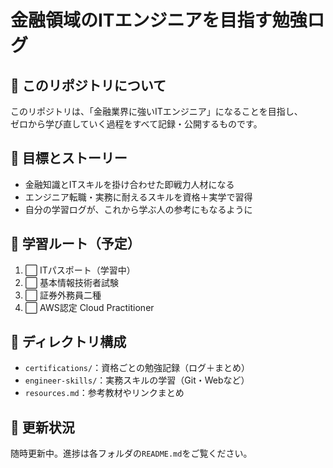 # 金融領域のITエンジニアを目指す勉強ログ

## 🔰 このリポジトリについて

このリポジトリは、「金融業界に強いITエンジニア」になることを目指し、  
ゼロから学び直していく過程をすべて記録・公開するものです。

## 🎯 目標とストーリー

- 金融知識とITスキルを掛け合わせた即戦力人材になる
- エンジニア転職・実務に耐えるスキルを資格＋実学で習得
- 自分の学習ログが、これから学ぶ人の参考にもなるように

## 📝 学習ルート（予定）

1. ⬜  ITパスポート（学習中）
2. ⬜ 基本情報技術者試験
3. ⬜ 証券外務員二種
4. ⬜ AWS認定 Cloud Practitioner

## 📂 ディレクトリ構成

- `certifications/`：資格ごとの勉強記録（ログ＋まとめ）
- `engineer-skills/`：実務スキルの学習（Git・Webなど）
- `resources.md`：参考教材やリンクまとめ

## 📌 更新状況

随時更新中。進捗は各フォルダの`README.md`をご覧ください。
